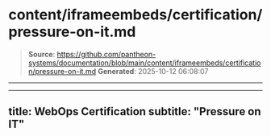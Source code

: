 # content/iframeembeds/certification/pressure-on-it.md

> **Source**: https://github.com/pantheon-systems/documentation/blob/main/content/iframeembeds/certification/pressure-on-it.md
> **Generated**: 2025-10-12 06:08:07

---

---
title: WebOps Certification
subtitle: "Pressure on IT"
---

<Partial file="certification-guide/pressure-on-it.md" />
